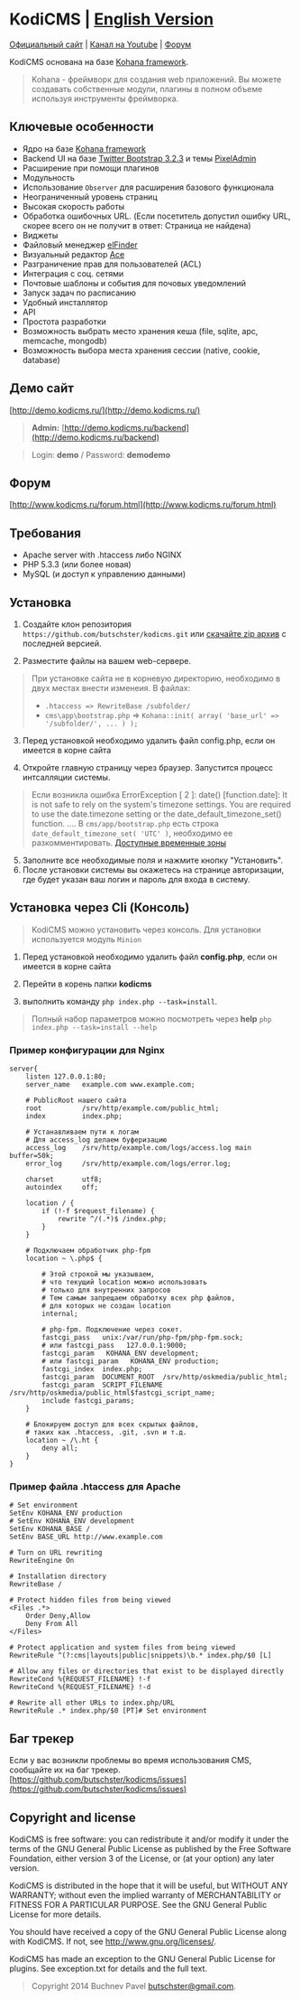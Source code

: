 # KodiCMS | [English Version](https://github.com/butschster/kodicms/blob/dev/README_EN.md)

[Официальный сайт](http://www.kodicms.ru/) | [Канал на Youtube](http://www.youtube.com/channel/UCgZ25N9C1F8uoTXZZK55mqQ) | [Форум](http://www.kodicms.ru/forum.html)

KodiCMS основана на базе [Kohana framework](http://kohanaframework.org/). 
> Kohana - фреймворк для создания web приложений. Вы можете создавать собственные модули, 
> плагины в полном объеме используя инструменты фреймворка.


## Ключевые особенности

* Ядро на базе [Kohana framework](http://kohanaframework.org/)
* Backend UI на базе [Twitter Bootstrap 3.2.3](http://getbootstrap.com/) и темы [PixelAdmin](https://wrapbootstrap.com/theme/pixeladmin-premium-admin-theme-WB07403R9)
* Расширение при помощи плагинов
* Модульность
* Использование `Observer` для расширения базового функционала
* Неограниченный уровень страниц
* Высокая скорость работы
* Обработка ошибочных URL. (Если посетитель допустил ошибку URL, скорее всего он не получит в ответ: Страница не найдена)
* Виджеты
* Файловый менеджер [elFinder](https://github.com/Studio-42/elFinder)
* Визуальный редактор [Ace](http://ace.c9.io/)
* Разграничение прав для пользователей (ACL)
* Интеграция с соц. сетями
* Почтовые шаблоны и события для почовых уведомлений
* Запуск задач по расписанию
* Удобный инсталлятор
* API
* Простота разработки
* Возможность выбрать место хранения кеша (file, sqlite, apc, memcache, mongodb)
* Возможность выбора места хранения сессии (native, cookie, database)


## Демо сайт
[http://demo.kodicms.ru/](http://demo.kodicms.ru/)

> **Admin:** [http://demo.kodicms.ru/backend](http://demo.kodicms.ru/backend)

> Login: **demo** / Password: **demodemo**


## Форум

[http://www.kodicms.ru/forum.html](http://www.kodicms.ru/forum.html)

## Требования

* Apache server with .htaccess либо NGINX
* PHP 5.3.3 (или более новая)
* MySQL (и доступ к управлению данными)


## Установка

1. Создайте клон репозитория `https://github.com/butschster/kodicms.git` или 
[скачайте zip архив](https://github.com/butschster/kodicms/zipball/master)
с последней версией.

2. Разместите файлы на вашем web-сервере.

> При установке сайта не в корневую директорию, необходимо в двух местах внести изменеия.
> В файлах:
> * `.htaccess => RewriteBase /subfolder/`
> * `cms\app\bootstrap.php` => `Kohana::init( array( 'base_url' => '/subfolder/', ... ) );`

3. Перед установкой необходимо удалить файл config.php, если он имеется в корне сайта

4. Откройте главную страницу через браузер. Запустится процесс интсалляции системы.

> Если возникла ошибка ErrorException [ 2 ]: date() [function.date]: It is not 
> safe to rely on the system's timezone settings. You are required to use the 
> date.timezone setting or the date_default_timezone_set() function.
> ....
> В `cms/app/bootstrap.php` есть строка `date_default_timezone_set( 'UTC' )`, 
> необходимо ее разкомментировать.
> [Доступные временные зоны](http://www.php.net/manual/timezones)

5. Заполните все необходимые поля и нажмите кнопку "Установить". 
6. После установки системы вы окажетесь на странице авторизации, где будет 
указан ваш логин и пароль для входа в систему.


## Установка через Cli (Консоль)

> KodiCMS можно установить через консоль.
> Для установки используется модуль `Minion`

1. Перед установкой необходимо удалить файл **config.php**, если он имеется в корне сайта

2. Перейти в корень папки **kodicms**

3. выполнить команду `php index.php --task=install`. 

> Полный набор параметров можно посмотреть через **help** `php index.php --task=install --help`


### Пример конфигурации для Nginx

	server{
		listen 127.0.0.1:80;
		server_name   example.com www.example.com;
		
		# PublicRoot нашего сайта
		root          /srv/http/example.com/public_html;
		index         index.php;
		
		# Устанавливаем пути к логам
		# Для access_log делаем буферизацию
		access_log    /srv/http/example.com/logs/access.log main buffer=50k;
		error_log     /srv/http/example.com/logs/error.log;
		
		charset       utf8;
		autoindex     off;
	
		location / {
			if (!-f $request_filename) {
				rewrite ^/(.*)$ /index.php;
			}
		}

		# Подключаем обработчик php-fpm
		location ~ \.php$ {
		
			# Этой строкой мы указываем,
			# что текущий location можно использовать
			# только для внутренних запросов
			# Тем самым запрещаем обработку всех php файлов,
			# для которых не создан location
			internal;
			
			# php-fpm. Подключение через сокет.
			fastcgi_pass   unix:/var/run/php-fpm/php-fpm.sock;
			# или fastcgi_pass   127.0.0.1:9000;
			fastcgi_param   KOHANA_ENV development;
			# или fastcgi_param   KOHANA_ENV production;
			fastcgi_index  index.php;
			fastcgi_param  DOCUMENT_ROOT  /srv/http/oskmedia/public_html;
			fastcgi_param  SCRIPT_FILENAME  /srv/http/oskmedia/public_html$fastcgi_script_name;
			include fastcgi_params;
		}
	
		# Блокируем доступ для всех скрытых файлов,
		# таких как .htaccess, .git, .svn и т.д.
		location ~ /\.ht {
			deny all;
		}
	}


### Пример файла .htaccess для Apache

	# Set environment
	SetEnv KOHANA_ENV production
	# SetEnv KOHANA_ENV development
	SetEnv KOHANA_BASE /
	SetEnv BASE_URL http://www.example.com
	
	# Turn on URL rewriting
	RewriteEngine On
	
	# Installation directory
	RewriteBase /
	
	# Protect hidden files from being viewed
	<Files .*>
		Order Deny,Allow
		Deny From All
	</Files>
	
	# Protect application and system files from being viewed
	RewriteRule ^(?:cms|layouts|public|snippets)\b.* index.php/$0 [L]
	
	# Allow any files or directories that exist to be displayed directly
	RewriteCond %{REQUEST_FILENAME} !-f
	RewriteCond %{REQUEST_FILENAME} !-d
	
	# Rewrite all other URLs to index.php/URL
	RewriteRule .* index.php/$0 [PT]# Set environment


## Баг трекер

Если у вас возникли проблемы во время использования CMS, сообщайте их на баг трекер.
[https://github.com/butschster/kodicms/issues](https://github.com/butschster/kodicms/issues)


## Copyright and license

KodiCMS is free software: you can redistribute it and/or modify
it under the terms of the GNU General Public License as published by
the Free Software Foundation, either version 3 of the License, or
(at your option) any later version.

KodiCMS is distributed in the hope that it will be useful,
but WITHOUT ANY WARRANTY; without even the implied warranty of
MERCHANTABILITY or FITNESS FOR A PARTICULAR PURPOSE.  See the
GNU General Public License for more details.

You should have received a copy of the GNU General Public License
along with KodiCMS.  If not, see <http://www.gnu.org/licenses/>.

KodiCMS has made an exception to the GNU General Public License for plugins.
See exception.txt for details and the full text.


> Copyright 2014 Buchnev Pavel <butschster@gmail.com>.